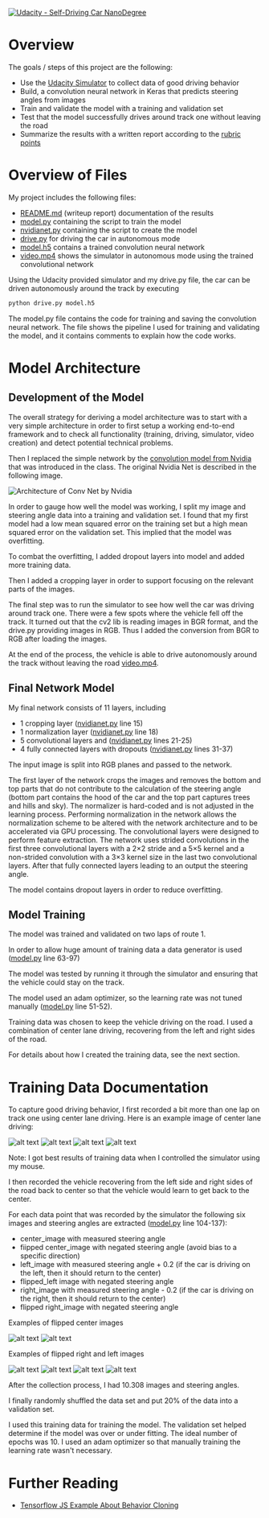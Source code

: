 [![Udacity - Self-Driving Car NanoDegree](https://s3.amazonaws.com/udacity-sdc/github/shield-carnd.svg)](http://www.udacity.com/drive)

# Overview

The goals / steps of this project are the following:
* Use the [Udacity Simulator](https://github.com/udacity/self-driving-car-sim) to collect data of good driving behavior
* Build, a convolution neural network in Keras that predicts steering angles from images
* Train and validate the model with a training and validation set
* Test that the model successfully drives around track one without leaving the road
* Summarize the results with a written report according to the [rubric points](https://review.udacity.com/#!/rubrics/432/view) 


[//]: # (Image References)

[imageLeftTurn]: ./images/center_2018_04_13_11_07_07_167.jpg "Turn Left with Side Marks"
[imageSandRight]: ./images/center_2018_04_13_11_05_49_878.jpg "Straight With Sand on the Right"
[imageLaneLines]: ./images/center_2018_04_13_11_07_54_308.jpg "Straight With Lane Lines"
[imageBridge]: ./images/center_2018_04_13_11_07_58_683.jpg "Bridge"
[imageCenter]: ./images/center_2018_04_13_11_07_08_656.jpg "Center Camera"
[imageCenterFlipped]: ./images/center_2018_04_13_11_07_08_656_flipped.jpg "Center Camera Flipped"
[imageLeft]: ./images/left_2018_04_13_11_07_08_656.jpg "Left Camera"
[imageLeftFlipped]: ./images/left_2018_04_13_11_07_08_656_flipped.jpg "Left camera Flipped"
[imageRight]: ./images/right_2018_04_13_11_07_08_656.jpg "Right Camera"
[imageRightFlipped]: ./images/right_2018_04_13_11_07_08_656_flipped.jpg "Right Camera Flipped"
[imageNvidiaNet]: ./images/NvidiaNet.png "NvidiaNet"


# Overview of Files

My project includes the following files:
* [README.md](https://github.com/MarkBroerkens/CarND-Behavioral-Cloning-P3/blob/master/README.md) (writeup report) documentation of the results 
* [model.py](https://github.com/MarkBroerkens/CarND-Behavioral-Cloning-P3/blob/master/model.py) containing the script to train the model
* [nvidianet.py](https://github.com/MarkBroerkens/CarND-Behavioral-Cloning-P3/blob/master/nvidianet.py) containing the script to create the model
* [drive.py](https://github.com/MarkBroerkens/CarND-Behavioral-Cloning-P3/blob/master/drive.py) for driving the car in autonomous mode
* [model.h5](https://github.com/MarkBroerkens/CarND-Behavioral-Cloning-P3/blob/master/model.h5) contains a trained convolution neural network 
* [video.mp4](https://github.com/MarkBroerkens/CarND-Behavioral-Cloning-P3/blob/master/video.mp4) shows the simulator in autonomous mode using the trained convolutional network

Using the Udacity provided simulator and my drive.py file, the car can be driven autonomously around the track by executing 
```sh
python drive.py model.h5
```

The model.py file contains the code for training and saving the convolution neural network. The file shows the pipeline I used for training and validating the model, and it contains comments to explain how the code works.

# Model Architecture 
## Development of the Model
The overall strategy for deriving a model architecture was to start with a very simple architecture in order to first setup a working end-to-end framework and to check all functionality (training, driving, simulator, video creation) and detect potential technical problems.

Then I replaced the simple network by the  [convolution model from Nvidia](http://images.nvidia.com/content/tegra/automotive/images/2016/solutions/pdf/end-to-end-dl-using-px.pdf) that was introduced in the class. The original Nvidia Net is described in the following image.

![Architecture of Conv Net by Nvidia][imageNvidiaNet]

In order to gauge how well the model was working, I split my image and steering angle data into a training and validation set. I found that my first model had a low mean squared error on the training set but a high mean squared error on the validation set. This implied that the model was overfitting. 

To combat the overfitting, I added dropout layers into model and added more training data.

Then I added a cropping layer in order to support focusing on the relevant parts of the images.

The final step was to run the simulator to see how well the car was driving around track one. There were a few spots where the vehicle fell off the track. It turned out that the cv2 lib is reading images in BGR format, and the drive.py providing images in RGB. Thus I added the conversion from BGR to RGB after loading the images.

At the end of the process, the vehicle is able to drive autonomously around the track without leaving the road [video.mp4](https://github.com/MarkBroerkens/CarND-Behavioral-Cloning-P3/blob/master/video.mp4).

## Final Network Model
My final network consists of 11 layers, including 
* 1 cropping layer ([nvidianet.py](https://github.com/MarkBroerkens/CarND-Behavioral-Cloning-P3/blob/master/nvidianet.py) line 15)
* 1 normalization layer ([nvidianet.py](https://github.com/MarkBroerkens/CarND-Behavioral-Cloning-P3/blob/master/nvidianet.py) line 18)
* 5 convolutional layers and ([nvidianet.py](https://github.com/MarkBroerkens/CarND-Behavioral-Cloning-P3/blob/master/nvidianet.py) lines 21-25)
* 4 fully connected layers with dropouts ([nvidianet.py](https://github.com/MarkBroerkens/CarND-Behavioral-Cloning-P3/blob/master/nvidianet.py) lines 31-37)

The input image is split into RGB planes and passed to the network.

The first layer of the network crops the images and removes the bottom and top parts that do not contribute to the calculation of the steering angle (bottom part contains the hood of the car and the top part captures trees and hills and sky). The normalizer is hard-coded and is not adjusted in the learning process. Performing normalization in the network allows the normalization scheme to be altered with the network architecture and to be accelerated via GPU processing.
The convolutional layers were designed to perform feature extraction. The network uses strided convolutions in the first three convolutional layers with a 2×2 stride and a 5×5 kernel  and a non-strided convolution with a 3×3 kernel size in the last two convolutional layers.
After that fully connected layers leading to an output the steering angle.

The model contains dropout layers in order to reduce overfitting. 

## Model Training
The model was trained and validated on two laps of route 1. 

In order to allow huge amount of training data a data generator is used ([model.py](https://github.com/MarkBroerkens/CarND-Behavioral-Cloning-P3/blob/master/model.py) line 63-97)

The model was tested by running it through the simulator and ensuring that the vehicle could stay on the track.

The model used an adam optimizer, so the learning rate was not tuned manually ([model.py](https://github.com/MarkBroerkens/CarND-Behavioral-Cloning-P3/blob/master/model.py) line 51-52).

Training data was chosen to keep the vehicle driving on the road. I used a combination of center lane driving, recovering from the left and right sides of the road.

For details about how I created the training data, see the next section. 

# Training Data Documentation

To capture good driving behavior, I first recorded a bit more than one lap on track one using center lane driving. Here is an example image of center lane driving:

![alt text][imageLeftTurn]
![alt text][imageSandRight]
![alt text][imageLaneLines]
![alt text][imageBridge]

Note: I got best results of training data when I controlled the simulator using my mouse.

I then recorded the vehicle recovering from the left side and right sides of the road back to center so that the vehicle would learn to get back to the center.

For each data point that was recorded by the simulator the following six images and steering angles are extracted ([model.py](https://github.com/MarkBroerkens/CarND-Behavioral-Cloning-P3/blob/master/model.py) line 104-137):
* center_image with measured steering angle
* fiipped center_image with negated steering angle (avoid bias to a specific direction)
* left_image with measured steering angle + 0.2 (if the car is driving on the left, then it should return to the center)
* flipped_left image with negated steering angle 
* right_image with measured steering angle - 0.2 (if the car is driving on the right, then it should return to the center)
* flipped right_image with negated steering angle 

Examples of flipped center images

![alt text][imageCenter]
![alt text][imageCenterFlipped]

Examples of flipped right and left images

![alt text][imageLeft]
![alt text][imageLeftFlipped]
![alt text][imageRight]
![alt text][imageRightFlipped]

After the collection process, I had 10.308 images and steering angles.

I finally randomly shuffled the data set and put 20% of the data into a validation set. 

I used this training data for training the model. The validation set helped determine if the model was over or under fitting. The ideal number of epochs was 10. I used an adam optimizer so that manually training the learning rate wasn't necessary.

# Further Reading
* [Tensorflow JS Example About Behavior Cloning](https://storage.googleapis.com/tfjs-examples/webcam-transfer-learning/dist/index.html)
